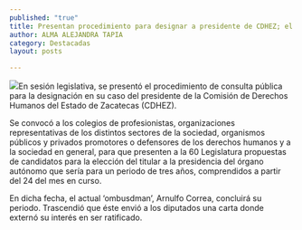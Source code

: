 ```yaml
---
published: "true"
title: Presentan procedimiento para designar a presidente de CDHEZ; el elegido iniciará funciones el próximo lunes
author: ALMA ALEJANDRA TAPIA
category: Destacadas
layout: posts

---
```


![](http://i.imgur.com/959qafXm.jpg)En sesión legislativa, se presentó el procedimiento de consulta pública para la designación en su caso del presidente de la Comisión de Derechos Humanos del Estado de Zacatecas (CDHEZ).  

Se convocó a los colegios de profesionistas, organizaciones representativas de los distintos sectores de la sociedad, organismos públicos y privados promotores o defensores de los derechos humanos y a la sociedad en general, para que presenten a la 60 Legislatura propuestas de candidatos para la elección del titular a la presidencia del órgano autónomo que sería para un  periodo de tres años, comprendidos a partir del 24 del mes en curso.

En dicha fecha, el actual ‘ombusdman’, Arnulfo Correa, concluirá su periodo. Trascendió que éste envió a los diputados una carta donde externó su interés en ser ratificado.

